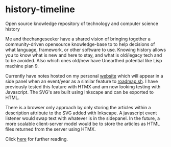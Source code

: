 # history-timeline
Open source knowledge repository of technology and computer science history

Me and thechangeseeker have a shared vision of bringing together a community-driven opensource knowledge-base to to help decisions of what language, framework, or other software to use. Knowing history allows you to know what is new and here to stay, and what is old/legacy tech and to be avoided. Also which ones old/new have Unearthed potential like Lisp machine plan 9.

Currently have notes hosted on my personal [website](https://joebulfer.com/History/Timeline) which will appear in a side panel when an event/year as a similar feature to [roadmap.sh](https://roadmap.sh/frontend). I have previously tested this feature with HTMX and am now looking testing with Javascript. The SVG's are built using Inkscape and can be exported to HTML.

There is a browser only approach by only storing the articles within a description attribute to the SVG added with Inkscape. A javascript event listener would swap text with whatever is in the sidepanel. In the future, a more scalable client-server model would be to store the articles as HTML files returned from the server using HTMX. 

Click [here](https://joebulfer.com/Javascript+and+Web+Design/SVG+Timeline) for further reading.
